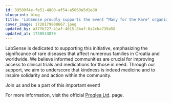 ```yaml
---
id: 39589f4e-fe51-4880-af54-a5060a5d1e88
blueprint: blog
title: 'LabSense proudly supports the event “Many for the Rare" organized by Proqlea Ltd.'
cover_image: 1720179808667.jpeg
updated_by: a37fb727-41af-4015-8baf-8a2cba739a58
updated_at: 1730543870
---
```

LabSense is dedicated to supporting this initiative, emphasizing the significance of rare diseases that affect numerous families in Croatia and worldwide. We believe informed communities are crucial for improving access to clinical trials and medications for those in need. Through our support, we aim to underscore that kindness is indeed medicine and to inspire solidarity and action within the community.

Join us and be a part of this important event!


For more information, visit the official [Proqlea Ltd](https://www.linkedin.com/company/proqlea-ltd/). page.